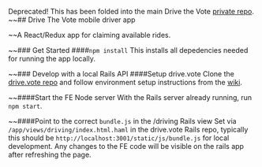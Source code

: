 Deprecated! This has been folded into the main Drive the Vote [private repo](https://github.com/devprogress/drive.vote).
~~## Drive The Vote mobile driver app

~~A React/Redux app for claiming available rides.

~~### Get Started
####`npm install`
This installs all depedencies needed for running the app locally.

~~### Develop with a local Rails API
####Setup drive.vote
Clone the [drive.vote repo](https://github.com/devprogress/drive.vote) and follow environment setup instructions from the [wiki](https://github.com/devprogress/drive.vote/wiki/Dev-environment-setup).

~~####Start the FE Node server
With the Rails server already running, run `npm start`.

~~####Point to the correct `bundle.js` in the /driving Rails view
Set via `/app/views/driving/index.html.haml` in the drive.vote Rails repo, typically this should be `http://localhost:3001/static/js/bundle.js` for local development. Any changes to the FE code will be visible on the rails app after refreshing the page.


